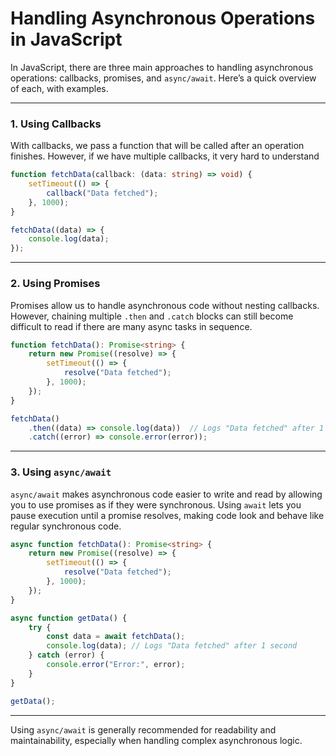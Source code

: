 
# Handling Asynchronous Operations in JavaScript

In JavaScript, there are three main approaches to handling asynchronous operations: callbacks, promises, and `async/await`. Here’s a quick overview of each, with examples.

---

### 1. Using Callbacks

With callbacks, we pass a function that will be called after an operation finishes. However, if we have multiple callbacks, it very hard to understand 
```typescript
function fetchData(callback: (data: string) => void) {
    setTimeout(() => {
        callback("Data fetched");
    }, 1000);
}

fetchData((data) => {
    console.log(data);
});
```

---

### 2. Using Promises

Promises allow us to handle asynchronous code without nesting callbacks. However, chaining multiple `.then` and `.catch` blocks can still become difficult to read if there are many async tasks in sequence.

```typescript
function fetchData(): Promise<string> {
    return new Promise((resolve) => {
        setTimeout(() => {
            resolve("Data fetched");
        }, 1000);
    });
}

fetchData()
    .then((data) => console.log(data))  // Logs "Data fetched" after 1 second
    .catch((error) => console.error(error));
```

---

### 3. Using `async/await`

`async/await` makes asynchronous code easier to write and read by allowing you to use promises as if they were synchronous. Using `await` lets you pause execution until a promise resolves, making code look and behave like regular synchronous code.

```typescript
async function fetchData(): Promise<string> {
    return new Promise((resolve) => {
        setTimeout(() => {
            resolve("Data fetched");
        }, 1000);
    });
}

async function getData() {
    try {
        const data = await fetchData();
        console.log(data); // Logs "Data fetched" after 1 second
    } catch (error) {
        console.error("Error:", error);
    }
}

getData();
```

---

Using `async/await` is generally recommended for readability and maintainability, especially when handling complex asynchronous logic.

